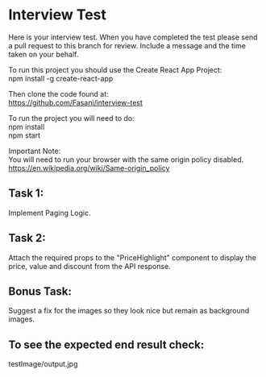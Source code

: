 # Interview Test

Here is your interview test. When you have completed the test please send a pull request to this branch for review. Include a message and the time taken on your behalf.

To run this project you should use the Create React App Project:  
npm install -g create-react-app

Then clone the code found at:  
https://github.com/Fasani/interview-test

To run the project you will need to do:  
npm install  
npm start

Important Note:  
You will need to run your browser with the same origin policy disabled.  
https://en.wikipedia.org/wiki/Same-origin_policy

## Task 1:
Implement Paging Logic.

## Task 2:
Attach the required props to the "PriceHighlight" component to display the price, value and discount from the API response.

## Bonus Task:
Suggest a fix for the images so they look nice but remain as background images.

## To see the expected end result check:
testImage/output.jpg
